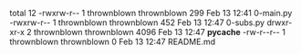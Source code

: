 total 12
-rwxrw-r-- 1 thrownblown thrownblown  299 Feb 13 12:41 0-main.py
-rwxrw-r-- 1 thrownblown thrownblown  452 Feb 13 12:47 0-subs.py
drwxr-xr-x 2 thrownblown thrownblown 4096 Feb 13 12:47 __pycache__
-rw-r--r-- 1 thrownblown thrownblown    0 Feb 13 12:47 README.md
